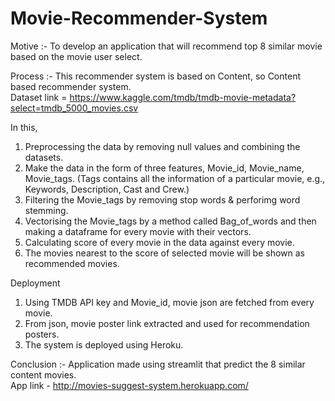 # Movie-Recommender-System
Motive :-
To develop an application that will recommend top 8 similar movie based on the movie user select.

Process :- 
This recommender system is based on Content, so Content based recommender system. <br>
Dataset link = https://www.kaggle.com/tmdb/tmdb-movie-metadata?select=tmdb_5000_movies.csv <p>
In this, 
1. Preprocessing the data by removing null values and combining the datasets.
2. Make the data in the form of three features, Movie_id, Movie_name, Movie_tags.
(Tags contains all the information of a particular movie, e.g., Keywords, Description, Cast and Crew.)
3. Filtering the Movie_tags by removing stop words & perforimg word stemming.
4. Vectorising the Movie_tags by a method called Bag_of_words and then making a dataframe for every movie with their vectors.
5. Calculating score of every movie in the data against every movie.
6. The movies nearest to the score of selected movie will be shown as recommended movies.

Deployment
1. Using TMDB API key and Movie_id, movie json are fetched from every movie.
2. From json, movie poster link extracted and used for recommendation posters.
3. The system is deployed using Heroku.

Conclusion :-
Application made using streamlit that predict the 8 similar content movies.<br>
App link - http://movies-suggest-system.herokuapp.com/
